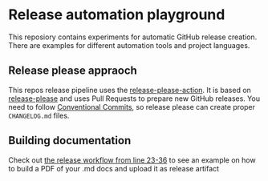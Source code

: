# Release automation playground

This reposiory contains experiments for automatic GitHub release creation.
There are examples for different automation tools and project languages.

## Release please appraoch

This repos release pipeline uses the [release-please-action](https://github.com/google-github-actions/release-please-action).
It is based on [release-please](https://github.com/googleapis/release-please) and uses Pull Requests to prepare new GitHub releases.
You need to follow [Conventional Commits](https://www.conventionalcommits.org/en/v1.0.0/), so release please can create proper `CHANGELOG.md` files.

## Building documentation

Check out [the release workflow from line 23-36](.github/workflows/release.yaml#L23-36) to see an example on how to build a PDF of your .md docs and
upload it as release artifact

